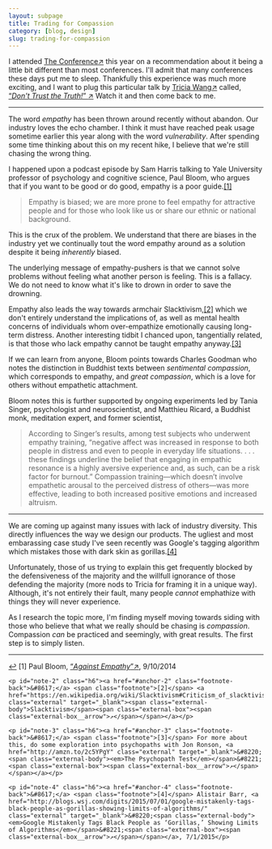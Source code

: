 ```yaml
---
layout: subpage
title: Trading for Compassion
category: [blog, design]
slug: trading-for-compassion
---
```

I attended <a href="https://2016.theconference.se/" class="external" target="_blank"><span class="external-body">The Conference</span><span class="external-box"><span class="external-box__arrow">↗</span></span></a> this year on a recommendation about it being a little bit different than most conferences. I'll admit that many conferences these days put me to sleep. Thankfully this experience was much more exciting, and I want to plug this particular talk by <a href="https://twitter.com/triciawang" class="external" target="_blank"><span class="external-body">Tricia Wang</span><span class="external-box"><span class="external-box__arrow">↗</span></span></a> called, <a href="http://videos.theconference.se/dont-trust-the-truth" class="external" target="_blank">&#8220;<span class="external-body"><em>Don't Trust the Truth!</em></span>&#8221; <span class="external-box"><span class="external-box__arrow">↗</span></span></a> Watch it and then come back to me.

<hr class="small">

The word *empathy* has been thrown around recently without abandon. Our industry loves the echo chamber. I think it must have reached peak usage sometime earlier this year along with the word *vulnerability*. After spending some time thinking about this on my recent hike, I believe that we're still chasing the wrong thing.

I happened upon a podcast episode by Sam Harris talking to Yale University professor of psychology and cognitive science, Paul Bloom, who argues that if you want to be good or do good, empathy is a poor guide.<a id="anchor-1" href="#note-1" class="fieldnotes-anchor">[1]</a> 

> Empathy is biased; we are more prone to feel empathy for attractive people and for those who look like us or share our ethnic or national background.

This is the crux of the problem. We understand that there are biases in the industry yet we continually tout the word empathy around as a solution despite it being *inherently* biased.

The underlying message of empathy-pushers is that we cannot solve problems without feeling what another person is feeling. This is a fallacy. We do not need to know what it's like to drown in order to save the drowning.

Empathy also leads the way towards armchair Slacktivism,<a id="anchor-2" href="#note-2" class="fieldnotes-anchor">[2]</a> which we don't entirely understand the implications of, as well as mental health concerns of individuals whom over-empathize emotionally causing long-term distress. Another interesting tidbit I chanced upon, tangentially related, is that those who lack empathy cannot be taught empathy anyway.<a id="anchor-3" href="#note-3" class="fieldnotes-anchor">[3]</a> 

If we can learn from anyone, Bloom points towards Charles Goodman who notes the distinction in Buddhist texts between *sentimental compassion*, which corresponds to empathy, and *great compassion*, which is a love for others without empathetic attachment. 

Bloom notes this is further supported by ongoing experiments led by Tania Singer, psychologist and neuroscientist, and Matthieu Ricard, a Buddhist monk, meditation expert, and former scientist,

> According to Singer’s results, among test subjects who underwent empathy training, “negative affect was increased in response to both people in distress and even to people in everyday life situations. . . . these findings underline the belief that engaging in empathic resonance is a highly aversive experience and, as such, can be a risk factor for burnout.” Compassion training—which doesn’t involve empathetic arousal to the perceived distress of others—was more effective, leading to both increased positive emotions and increased altruism.

<hr class="small">

We are coming up against many issues with lack of industry diversity. This directly influences the way we design our products. The ugliest and most embarassing case study I've seen recently was Google's tagging algorithm which mistakes those with dark skin as gorillas.<a id="anchor-4" href="#note-4" class="fieldnotes-anchor">[4]</a> 

Unfortunately, those of us trying to explain this get frequently blocked by the defensiveness of the majority and the willfull ignorance of those defending the majority (more nods to Tricia for framing it in a unique way). Although, it's not entirely their fault, many people *cannot* emphathize with things they will never experience.

As I research the topic more, I'm finding myself moving towards siding with those who believe that what we really should be chasing is *compassion*. Compassion *can* be practiced and seemingly, with great results. The first step is to simply listen.

<hr class="small">

<div class="fieldnotes">
    <p id="note-1" class="h6"><a href="#anchor-1" class="footnote-back">&#8617;</a> <span class="footnote">[1]</span> Paul Bloom, <a href="http://bostonreview.net/forum/paul-bloom-against-empathy" class="external" target="_blank">&#8220;<span class="external-body"><em>Against Empathy</em></span>&#8221;<span class="external-box"><span class="external-box__arrow">↗</span></span></a>, 9/10/2014</p>

    <p id="note-2" class="h6"><a href="#anchor-2" class="footnote-back">&#8617;</a> <span class="footnote">[2]</span> <a href="https://en.wikipedia.org/wiki/Slacktivism#Criticism_of_slacktivism)" class="external" target="_blank"><span class="external-body">Slacktivism</span><span class="external-box"><span class="external-box__arrow">↗</span></span></a></p>

    <p id="note-3" class="h6"><a href="#anchor-3" class="footnote-back">&#8617;</a> <span class="footnote">[3]</span> For more about this, do some exploration into psychopaths with Jon Ronson, <a href="http://amzn.to/2c5YPgY" class="external" target="_blank">&#8220;<span class="external-body"><em>The Psychopath Test</em></span>&#8221;<span class="external-box"><span class="external-box__arrow">↗</span></span></a></p>

    <p id="note-4" class="h6"><a href="#anchor-4" class="footnote-back">&#8617;</a> <span class="footnote">[4]</span> Alistair Barr, <a href="http://blogs.wsj.com/digits/2015/07/01/google-mistakenly-tags-black-people-as-gorillas-showing-limits-of-algorithms/" class="external" target="_blank">&#8220;<span class="external-body"><em>Google Mistakenly Tags Black People as ‘Gorillas,’ Showing Limits of Algorithms</em></span>&#8221;<span class="external-box"><span class="external-box__arrow">↗</span></span></a>, 7/1/2015</p>
</div>